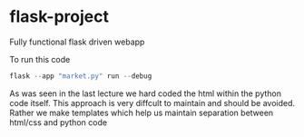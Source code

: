 # flask-project
Fully functional flask driven webapp

To run this code
``` python
flask --app "market.py" run --debug
```

As was seen in the last lecture we hard coded the html within the python code itself.
This approach is very diffcult to maintain and should be avoided.
Rather we make templates which help us maintain separation between html/css and python code